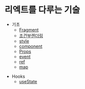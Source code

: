 # 리엑트를 다루는 기술

- 기초
  - [Fragment](https://github.com/HWANBINYOO/React-study/blob/main/reactbook/READMEMDS/Fragment.md)
  - [조건부렌더링](https://github.com/HWANBINYOO/React-study/blob/main/reactbook/READMEMDS/%26%26.md)
  - [style](https://github.com/HWANBINYOO/React-study/blob/main/reactbook/READMEMDS/style.md)
  - [component](https://github.com/HWANBINYOO/React-study/blob/main/reactbook/READMEMDS/component.md)
  - [Props](https://github.com/HWANBINYOO/React-study/blob/main/reactbook/READMEMDS/Props.md)
  - [event](https://github.com/HWANBINYOO/React-study/blob/main/reactbook/READMEMDS/event.md)
  * [ref](https://github.com/HWANBINYOO/React-study/blob/main/reactbook/READMEMDS/ref.md)
  * [map]()

* Hooks
  - [useState]()
